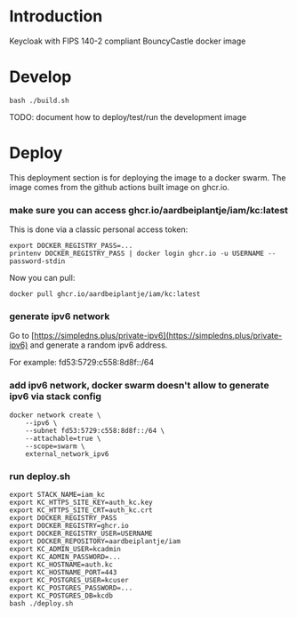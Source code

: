 # Introduction

Keycloak with FIPS 140-2 compliant BouncyCastle docker image

# Develop
```
bash ./build.sh
```

TODO: document how to deploy/test/run the development image

# Deploy

This deployment section is for deploying the image to a docker swarm. The image
comes from the github actions built image on ghcr.io.

### make sure you can access ghcr.io/aardbeiplantje/iam/kc:latest

This is done via a classic personal access token:
```
export DOCKER_REGISTRY_PASS=...
printenv DOCKER_REGISTRY_PASS | docker login ghcr.io -u USERNAME --password-stdin
```

Now you can pull:
```
docker pull ghcr.io/aardbeiplantje/iam/kc:latest
```

### generate ipv6 network

Go to
[https://simpledns.plus/private-ipv6](https://simpledns.plus/private-ipv6) and
generate a random ipv6 address.

For example: fd53:5729:c558:8d8f::/64

### add ipv6 network, docker swarm doesn't allow to generate ipv6 via stack config
```
docker network create \
    --ipv6 \
    --subnet fd53:5729:c558:8d8f::/64 \
    --attachable=true \
    --scope=swarm \
    external_network_ipv6
```

### run deploy.sh
```
export STACK_NAME=iam_kc
export KC_HTTPS_SITE_KEY=auth_kc.key
export KC_HTTPS_SITE_CRT=auth_kc.crt
export DOCKER_REGISTRY_PASS
export DOCKER_REGISTRY=ghcr.io
export DOCKER_REGISTRY_USER=USERNAME
export DOCKER_REPOSITORY=aardbeiplantje/iam
export KC_ADMIN_USER=kcadmin
export KC_ADMIN_PASSWORD=...
export KC_HOSTNAME=auth.kc
export KC_HOSTNAME_PORT=443
export KC_POSTGRES_USER=kcuser
export KC_POSTGRES_PASSWORD=...
export KC_POSTGRES_DB=kcdb
bash ./deploy.sh
```

